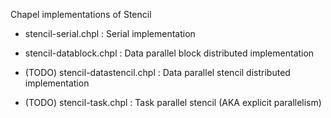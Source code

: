 Chapel implementations of Stencil

* stencil-serial.chpl : Serial implementation

* stencil-datablock.chpl : Data parallel block distributed implementation

* (TODO) stencil-datastencil.chpl : Data parallel stencil distributed implementation

* (TODO) stencil-task.chpl : Task parallel stencil (AKA explicit parallelism)
